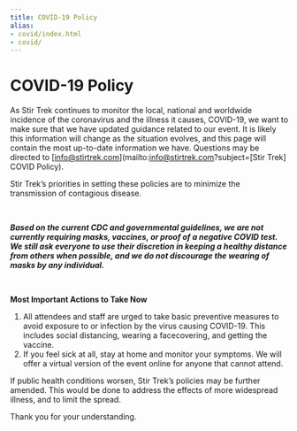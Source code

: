 ```yaml
---
title: COVID-19 Policy
alias:
- covid/index.html
- covid/
---
```


# COVID-19 Policy
<div class="icon-hr"></div>

As Stir Trek continues to monitor the local, national and worldwide incidence of the coronavirus and the illness it causes, COVID-19, we want to make sure that we have updated guidance related to our event. It is likely this information will change as the situation evolves, and this page will contain the most up-to-date information we have. Questions may be directed to [info@stirtrek.com](mailto:info@stirtrek.com?subject=[Stir Trek] COVID Policy).


Stir Trek’s priorities in setting these policies are to minimize the transmission of contagious disease.

<br>

***Based on the current CDC and governmental guidelines, we are not currently requiring masks, vaccines, or proof of a negative COVID test.  We still ask everyone to use their discretion in keeping a healthy distance from others when possible, and we do not discourage the wearing of masks by any individual.***

<br>

**Most Important Actions to Take Now**
1. All attendees and staff are urged to take basic preventive measures to avoid exposure to or infection by the virus causing COVID-19. This includes social distancing, wearing a facecovering, and getting the vaccine.
2. If you feel sick at all, stay at home and monitor your symptoms.  We will offer a virtual version of the event online for anyone that cannot attend.

If public health conditions worsen, Stir Trek’s policies may be further amended. This would be done to address the effects of more widespread illness, and to limit the spread.  

Thank you for your understanding.